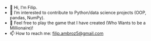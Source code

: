 - 👋 Hi, I’m Filip.
- 👀 I’m interested to contribute to Python/data science projects (OOP, pandas, NumPy).
- 💞️ Feel free to play the game that I have created (Who Wants to be a Millionaire)!
- 📫 How to reach me: filip.ambroz5@gmail.com

<!---
FA-MatSci/FA-MatSci is a ✨ special ✨ repository because its `README.md` (this file) appears on your GitHub profile.
You can click the Preview link to take a look at your changes.
--->
